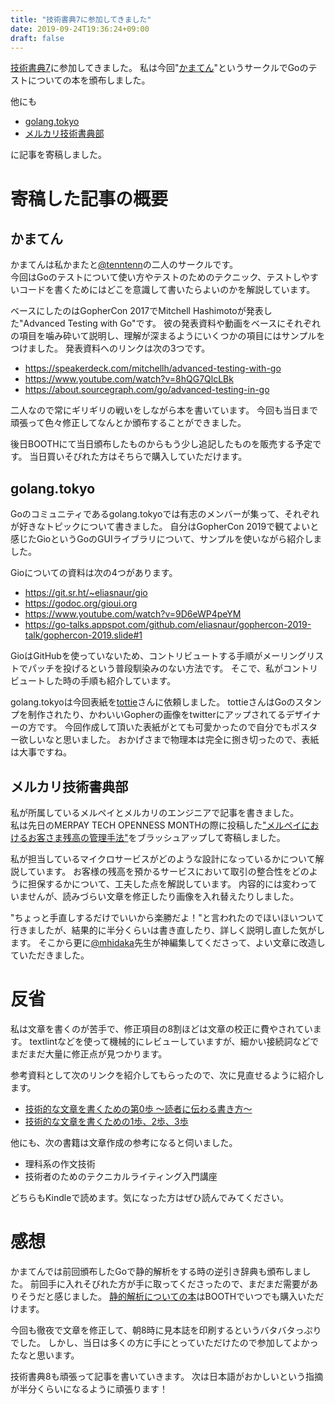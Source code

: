 ```yaml
---
title: "技術書典7に参加してきました"
date: 2019-09-24T19:36:24+09:00
draft: false
---
```



[技術書典7]( https://techbookfest.org/event/tbf07 )に参加してきました。
私は今回"[かまてん]( https://techbookfest.org/event/tbf07/circle/5741270278340608 )"というサークルでGoのテストについての本を頒布しました。

他にも

* [golang.tokyo]( https://techbookfest.org/event/tbf07/circle/5174941137764352 )
* [メルカリ技術書典部]( https://techbookfest.org/event/tbf07/circle/5642184086781952 )

に記事を寄稿しました。

# 寄稿した記事の概要
## かまてん
かまてんは私かまたと[@tenntenn]( https://twitter.com/tenntenn )の二人のサークルです。  
今回はGoのテストについて使い方やテストのためのテクニック、テストしやすいコードを書くためにはどこを意識して書いたらよいのかを解説しています。

ベースにしたのはGopherCon 2017でMitchell Hashimotoが発表した"Advanced Testing with Go"です。
彼の発表資料や動画をベースにそれぞれの項目を噛み砕いて説明し、理解が深まるようにいくつかの項目にはサンプルをつけました。
発表資料へのリンクは次の3つです。

* https://speakerdeck.com/mitchellh/advanced-testing-with-go
* https://www.youtube.com/watch?v=8hQG7QlcLBk
* https://about.sourcegraph.com/go/advanced-testing-in-go

二人なので常にギリギリの戦いをしながら本を書いています。
今回も当日まで頑張って色々修正してなんとか頒布することができました。

後日BOOTHにて当日頒布したものからもう少し追記したものを販売する予定です。
当日買いそびれた方はそちらで購入していただけます。

## golang.tokyo
Goのコミュニティであるgolang.tokyoでは有志のメンバーが集って、それぞれが好きなトピックについて書きました。
自分はGopherCon 2019で観てよいと感じたGioというGoのGUIライブラリについて、サンプルを使いながら紹介しました。

Gioについての資料は次の4つがあります。

* https://git.sr.ht/~eliasnaur/gio
* https://godoc.org/gioui.org
* https://www.youtube.com/watch?v=9D6eWP4peYM
* https://go-talks.appspot.com/github.com/eliasnaur/gophercon-2019-talk/gophercon-2019.slide#1

GioはGitHubを使っていないため、コントリビュートする手順がメーリングリストでパッチを投げるという普段馴染みのない方法です。
そこで、私がコントリビュートした時の手順も紹介しています。

golang.tokyoは今回表紙を[tottie]( https://twitter.com/tottie_designer )さんに依頼しました。
tottieさんはGoのスタンプを制作されたり、かわいいGopherの画像をtwitterにアップされてるデザイナーの方です。
今回作成して頂いた表紙がとても可愛かったので自分でもポスター欲しいなと思いました。
おかげさまで物理本は完全に捌き切ったので、表紙は大事ですね。

## メルカリ技術書典部
私が所属しているメルペイとメルカリのエンジニアで記事を書きました。  
私は先日のMERPAY TECH OPENNESS MONTHの際に投稿した["メルペイにおけるお客さま残高の管理手法"]( https://tech.mercari.com/entry/2019/06/13/171305 )をブラッシュアップして寄稿しました。

私が担当しているマイクロサービスがどのような設計になっているかについて解説しています。
お客様の残高を預かるサービスにおいて取引の整合性をどのように担保するかについて、工夫した点を解説しています。
内容的には変わっていませんが、読みづらい文章を修正したり画像を入れ替えたりしました。

"ちょっと手直しするだけでいいから楽勝だよ！"と言われたのでほいほいついて行きましたが、結果的に半分くらいは書き直したり、詳しく説明し直した気がします。
そこから更に[@mhidaka]( https://twitter.com/mhidaka )先生が神編集してくださって、よい文章に改造していただきました。


# 反省
私は文章を書くのが苦手で、修正項目の8割ほどは文章の校正に費やされています。
textlintなどを使って機械的にレビューしていますが、細かい接続詞などでまだまだ大量に修正点が見つかります。

参考資料として次のリンクを紹介してもらったので、次に見直せるように紹介します。

* [技術的な文章を書くための第0歩 ～読者に伝わる書き方～]( https://qiita.com/mhidaka/items/c5fe729716c640b50ff7 )
* [技術的な文章を書くための1歩、2歩、3歩]( https://qiita.com/vvakame/items/d657baf26cf83ac98bd0 )

他にも、次の書籍は文章作成の参考になると伺いました。

* 理科系の作文技術
* 技術者のためのテクニカルライティング入門講座

どちらもKindleで読めます。気になった方はぜひ読んでみてください。

# 感想
かまてんでは前回頒布したGoで静的解析をする時の逆引き辞典も頒布しました。
前回手に入れそびれた方が手に取ってくださったので、まだまだ需要がありそうだと感じました。
[静的解析についての本]( https://knsh14.booth.pm/items/1319336 )はBOOTHでいつでも購入いただけます。

今回も徹夜で文章を修正して、朝8時に見本誌を印刷するというバタバタっぷりでした。
しかし、当日は多くの方に手にとっていただけたので参加してよかったなと思います。

技術書典8も頑張って記事を書いていきます。
次は日本語がおかしいという指摘が半分くらいになるように頑張ります！
